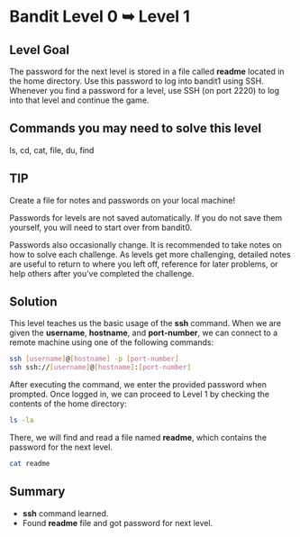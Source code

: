# Bandit Level 0 ➥ Level 1
## Level Goal
The password for the next level is stored in a file called **readme** located in the home directory.
Use this password to log into bandit1 using SSH.
Whenever you find a password for a level, use SSH (on port 2220) to log into that level and continue the game.

## Commands you may need to solve this level
ls, cd, cat, file, du, find

## TIP
Create a file for notes and passwords on your local machine!

Passwords for levels are not saved automatically. If you do not save them yourself, you will need to start over from bandit0.

Passwords also occasionally change.
It is recommended to take notes on how to solve each challenge.
As levels get more challenging, detailed notes are useful to return to where you left off, reference for later problems, or help others after you’ve completed the challenge.

## Solution
This level teaches us the basic usage of the **ssh** command.
When we are given the **username**, **hostname**, and **port-number**, we can connect to a remote machine using one of the following commands:
```bash
ssh [username]@[hostname] -p [port-number]
ssh ssh://[username]@[hostname]:[port-number]
```
After executing the command, we enter the provided password when prompted.
Once logged in, we can proceed to Level 1 by checking the contents of the home directory:
```bash
ls -la
```
There, we will find and read a file named **readme**, which contains the password for the next level.
```bash
cat readme
```

## Summary
- **ssh** command learned.
- Found **readme** file and got password for next level.
